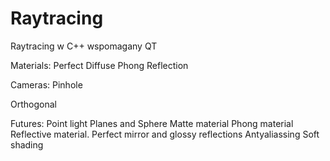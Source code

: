 # Raytracing
Raytracing w C++ wspomagany QT

Materials:
Perfect Diffuse
Phong
Reflection

Cameras:
Pinhole

Orthogonal

Futures:
Point light
Planes and Sphere
Matte material
Phong material
Reflective material. Perfect mirror and glossy reflections
Antyaliassing
Soft shading
